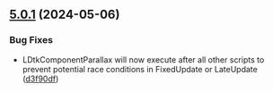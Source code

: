 ## [5.0.1](https://github.com/Cammin/LDtkToUnity/compare/5.0.0...5.0.1) (2024-05-06)


### Bug Fixes

* LDtkComponentParallax will now execute after all other scripts to prevent potential race conditions in FixedUpdate or LateUpdate ([d3f90df](https://github.com/Cammin/LDtkToUnity/commit/d3f90df936a1fe1d3cb6a470faf02c5ab65663ca))
